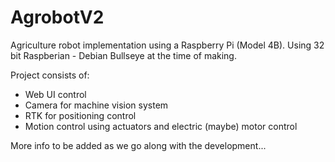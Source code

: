 # AgrobotV2

Agriculture robot implementation using a Raspberry Pi (Model 4B). Using 32 bit Raspberian - Debian Bullseye at the time of making.

Project consists of:
  - Web UI control
  - Camera for machine vision system
  - RTK for positioning control
  - Motion control using actuators and electric (maybe) motor control
  
  More info to be added as we go along with the development...
